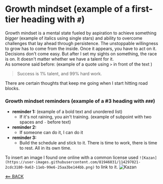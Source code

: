 # Growth mindset (example of a first-tier heading with `#`)

Growth mindset is a mental state fueled by aspiration to achieve something *bigger* (example of italics using single stars) and ability to overcome challenges that lay ahead through persistence. The unstoppable willingness to grow has to come from the inside. Once it appears, you have to act on it. Decisions don't come easy. But after I set my sights on something, the race is on. It doesn't matter whether we have a talent for it.  
As someone said before: (example of a quote using `>` in front of the text )
> Success is 1% talent, and 99% hard work.

There are certain thoughts that keep me going when I start hitting road blocks.

### Growth mindset reminders (example of a #3 heading with `###`)

- **reminder 1:** (example of a bold text and unordered list)
  - If it's not raining, you ain't training. (example of subpoint with two spaces and `-` before text)
- **reminder 2:**
  - If someone can do it, I can do it
- **reminder 3:**
  - Build the schedule and stick to it. There is time to work, there is time to rest. All in its own time.

To insert an image I found one online with a common license used `![Kazan](https://user-images.githubusercontent.com/81946031/114297021-2cdc3180-9a63-11eb-99e6-25aa3be144bb.png)` to link to it.
![Kazan](https://user-images.githubusercontent.com/81946031/114297021-2cdc3180-9a63-11eb-99e6-25aa3be144bb.png)  

[<== BACK](102-toc.md)
